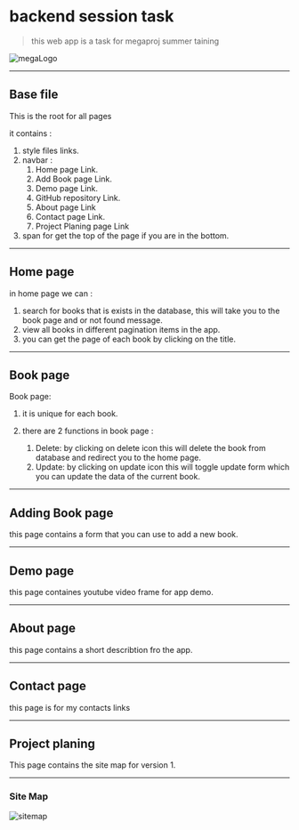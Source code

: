# backend session task

> this web app is a task for megaproj summer taining

![megaLogo](http://megaproj.com/images+/homeLogo.png)

---

## Base file

This is the root for all pages

it contains :

1. style files links.
2. navbar :
    1. Home page Link.
    2. Add Book page Link.
    3. Demo page Link.
    4. GitHub repository Link.
    5. About page Link
    6. Contact page Link.
    7. Project Planing page Link
3. span for get the top of the page if you are in the bottom.

---

## Home page

in home page we can :

1. search for books that is exists in the database, this will take you to the book page and or not found message.
2. view all books in different pagination items in the app.
3. you can get the page of each book by clicking on the title.

---

## Book page

Book page:

1. it is unique for each book.

2. there are 2 functions in book page :
    1. Delete: by clicking on delete icon this will delete the book from database and redirect you to the home page.
    2. Update: by clicking on update icon this will toggle update form which you can update the data of the current book.

---

## Adding Book page

this page contains a form that you can use to add a new book.

---

## Demo page

this page containes youtube video frame for app demo.

---

## About page

this page contains a short describtion fro the app.

---

## Contact page

this page is for my contacts links

---

## Project planing

This page contains the site map for version 1.

---

### Site Map

![sitemap]()
